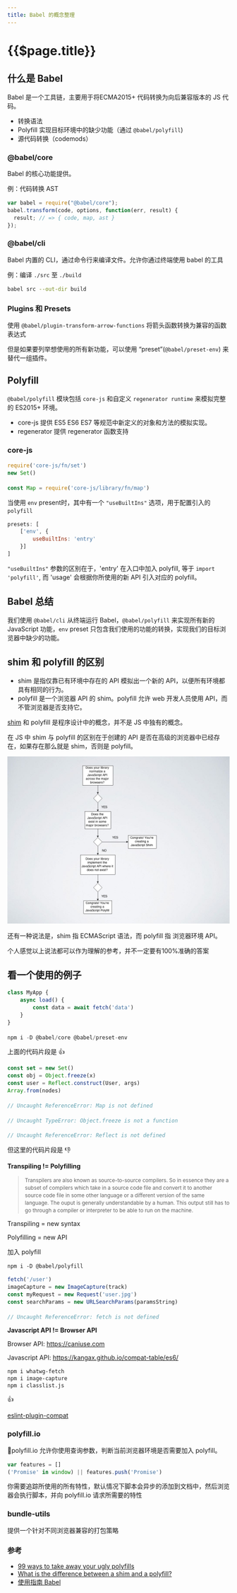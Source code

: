 ```yaml
---
title: Babel 的概念整理
---
```


# {{$page.title}}

## 什么是 Babel

Babel 是一个工具链，主要用于将ECMA2015+ 代码转换为向后兼容版本的 JS 代码。

+ 转换语法
+ Polyfill 实现目标环境中的缺少功能（通过 `@babel/polyfill`)
+ 源代码转换（codemods）

### @babel/core

Babel 的核心功能提供。

例：代码转换 AST

```js
var babel = require("@babel/core");
babel.transform(code, options, function(err, result) {
  result; // => { code, map, ast }
});
```

### @babel/cli

Babel 内置的 CLI，通过命令行来编译文件。允许你通过终端使用 babel 的工具

例：编译 `./src` 至 `./build`

```bash
babel src --out-dir build
```

### Plugins 和 Presets

使用 `@babel/plugin-transform-arrow-functions` 将箭头函数转换为兼容的函数表达式

但是如果要列举想使用的所有新功能，可以使用 “preset”(`@babel/preset-env`) 来替代一组插件。

## Polyfill

`@babel/polyfill` 模块包括 `core-js` 和自定义 `regenerator runtime` 来模拟完整的 ES2015+ 环境。

+ core-js 提供 ES5 ES6 ES7 等规范中新定义的对象和方法的模拟实现。
+ regenerator 提供 regenerator 函数支持

### core-js

```js
require('core-js/fn/set')
new Set()

const Map = require('core-js/library/fn/map')
```

当使用 `env` present时，其中有一个 `"useBuiltIns"` 选项，用于配置引入的 `polyfill`

```js
presets: [
    ['env', {
        useBuiltIns: 'entry'
    }]
]
```

`"useBuiltIns"` 参数的区别在于，'entry' 在入口中加入 polyfill, 等于 `import 'polyfill'`, 而 'usage' 会根据你所使用的新 API 引入对应的 polyfill。

## Babel 总结

我们使用 `@babel/cli` 从终端运行 Babel，`@babel/polyfill` 来实现所有新的 JavaScript 功能，`env` preset 只包含我们使用的功能的转换，实现我们的目标浏览器中缺少的功能。

## shim 和 polyfill 的区别

+ shim 是指仅靠已有环境中存在的 API 模拟出一个新的 API，以便所有环境都具有相同的行为。
+ polyfill 是一个浏览器 API 的 shim。polyfill 允许 web 开发人员使用 API，而不管浏览器是否支持它。

[shim](https://zh.wikipedia.org/wiki/%E5%9E%AB%E7%89%87_(%E7%A8%8B%E5%BA%8F%E8%AE%BE%E8%AE%A1)) 和 polyfill 是程序设计中的概念，并不是 JS 中独有的概念。

在 JS 中 shim 与 polyfill 的区别在于创建的 API 是否在高级的浏览器中已经存在，如果存在那么就是 shim，否则是 polyfill。

![图](./artem-yavorsky-99-ways-to-take-away-your-ugly-polyfills-5-1024.jpg)

还有一种说法是，shim 指 ECMAScript 语法，而 polyfill 指 浏览器环境 API。

个人感觉以上说法都可以作为理解的参考，并不一定要有100%准确的答案


## 看一个使用的例子

```js
class MyApp {
    async load() {
        const data = await fetch('data')
    }
}

npm i -D @babel/core @babel/preset-env
```

上面的代码片段是 👍

```js
const set = new Set()
const obj = Object.freeze(x)
const user = Reflect.construct(User, args)
Array.from(nodes)

// Uncaught ReferenceError: Map is not defined

// Uncaught TypeError: Object.freeze is not a function

// Uncaught ReferenceError: Reflect is not defined
```

但这里的代码片段是 👎

**Transpiling != Polyfilling**

> <small>Transpilers are also known as source-to-source compilers. So in essence they are a subset of compilers which take in a source code file and convert it to another source code file in some other language or a different version of the same language. The ouput is generally understandable by a human. This output still has to go through a compiler or interpreter to be able to run on the machine.</small>

Transpiling = new syntax

Polyfilling = new API

加入 polyfill

```
npm i -D @babel/polyfill
```

```js
fetch('/user')
imageCapture = new ImageCapture(track)
const myRequest = new Request('user.jpg')
const searchParams = new URLSearchParams(paramsString)

// Uncaught ReferenceError: fetch is not defined
```

**Javascript API != Browser API**

Browser API: https://caniuse.com

Javascript API: https://kangax.github.io/compat-table/es6/

```
npm i whatwg-fetch
npm i image-capture
npm i classlist.js
```

👍

[eslint-plugin-compat](https://www.npmjs.com/package/eslint-plugin-compat)

### polyfill.io

polyfill.io 允许你使用查询参数，判断当前浏览器环境是否需要加入 polyfill。

```js
var features = []
('Promise' in window) || features.push('Promise')
```

你需要追踪所使用的所有特性，默认情况下脚本会异步的添加到文档中，然后浏览器会执行脚本，并向 polyfill.io 请求所需要的特性

### bundle-utils

提供一个针对不同浏览器兼容的打包策略

### 参考

+ [99 ways to take away your ugly polyfills](https://www.slideshare.net/fwdays/artem-yavorsky-99-ways-to-take-away-your-ugly-polyfills)
+ [What is the difference between a shim and a polyfill?](https://stackoverflow.com/questions/6599815/what-is-the-difference-between-a-shim-and-a-polyfill)
+ [使用指南 Babel](https://babel.docschina.org)